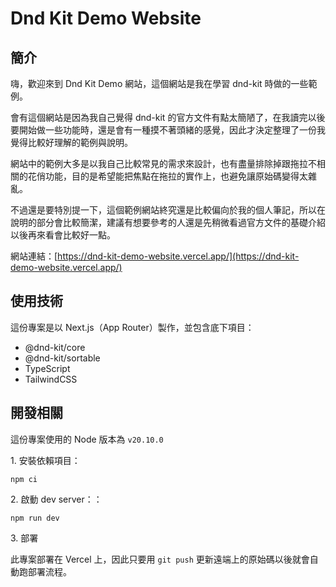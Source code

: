 # Dnd Kit Demo Website

## 簡介

嗨，歡迎來到 Dnd Kit Demo 網站，這個網站是我在學習 dnd-kit 時做的一些範例。

會有這個網站是因為我自己覺得 dnd-kit 的官方文件有點太簡陋了，在我讀完以後要開始做一些功能時，還是會有一種摸不著頭緒的感覺，因此才決定整理了一份我覺得比較好理解的範例與說明。

網站中的範例大多是以我自己比較常見的需求來設計，也有盡量排除掉跟拖拉不相關的花俏功能，目的是希望能把焦點在拖拉的實作上，也避免讓原始碼變得太雜亂。

不過還是要特別提一下，這個範例網站終究還是比較偏向於我的個人筆記，所以在說明的部分會比較簡潔，建議有想要參考的人還是先稍微看過官方文件的基礎介紹以後再來看會比較好一點。

網站連結：[https://dnd-kit-demo-website.vercel.app/](https://dnd-kit-demo-website.vercel.app/)

## 使用技術

這份專案是以 Next.js（App Router）製作，並包含底下項目：

- @dnd-kit/core
- @dnd-kit/sortable
- TypeScript
- TailwindCSS

## 開發相關

這份專案使用的 Node 版本為 `v20.10.0`

1\. 安裝依賴項目：

```
npm ci
```

2\. 啟動 dev server：：

```
npm run dev
```

3\. 部署

此專案部署在 Vercel 上，因此只要用 `git push` 更新遠端上的原始碼以後就會自動跑部署流程。
